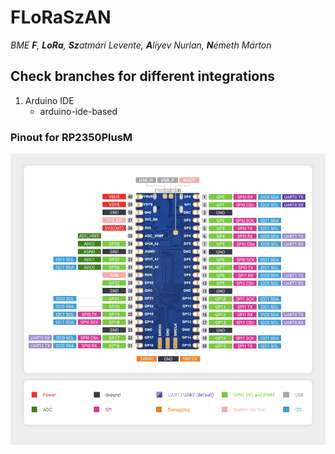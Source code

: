 # FLoRaSzAN 

_BME **F**, **LoRa**, **Sz**atmári Levente, **A**liyev Nurlan, **N**émeth Márton_

## Check branches for different integrations

1. Arduino IDE
    - arduino-ide-based

### Pinout for RP2350PlusM
![Pinout for the microcontroller](https://github.com/nurlan-aliyev/FLoRaSzAN/blob/main/assets/pinout.jpg)


